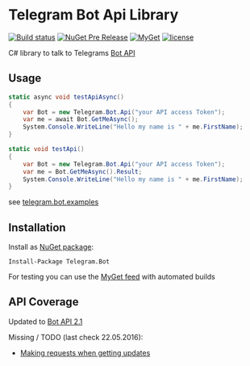 # Telegram Bot Api Library

[![Build status](https://ci.appveyor.com/api/projects/status/x0vwuxdhe644sys0/branch/master?svg=true)](https://ci.appveyor.com/project/MrRoundRobin/telegram-bot/branch/master)
[![NuGet Pre Release](https://img.shields.io/nuget/vpre/Telegram.Bot.svg?maxAge=2592000)](https://www.nuget.org/packages/Telegram.Bot/)
[![MyGet](https://img.shields.io/myget/telegram-bot/v/Telegram.bot.svg?maxAge=2592000)](https://www.myget.org/feed/telegram-bot/package/nuget/Telegram.Bot)
[![license](https://img.shields.io/github/license/mrroundrobin/telegram.bot.svg?maxAge=2592000)](https://raw.githubusercontent.com/MrRoundRobin/telegram.bot/master/LICENSE.txt)

C# library to talk to Telegrams [Bot API](https://core.telegram.org/bots/api)

## Usage

```C#
static async void testApiAsync()
{
    var Bot = new Telegram.Bot.Api("your API access Token");
    var me = await Bot.GetMeAsync();
    System.Console.WriteLine("Hello my name is " + me.FirstName);
}
```

```C#
static void testApi()
{
    var Bot = new Telegram.Bot.Api("your API access Token");
    var me = Bot.GetMeAsync().Result;
    System.Console.WriteLine("Hello my name is " + me.FirstName);
}
```

see [telegram.bot.examples](https://github.com/MrRoundRobin/telegram.bot.examples)

## Installation

Install as [NuGet package](https://www.nuget.org/packages/Telegram.Bot/):

```
Install-Package Telegram.Bot
```

For testing you can use the [MyGet feed](https://www.myget.org/gallery/telegram-bot) with automated builds

## API Coverage

Updated to [Bot API 2.1](https://core.telegram.org/bots/2-0-intro)

Missing / TODO (last check 22.05.2016):

* [Making requests when getting updates](https://core.telegram.org/bots/api#making-requests-when-getting-updates)